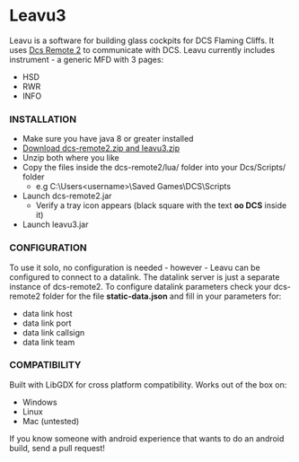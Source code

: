 # Leavu3

Leavu is a software for building glass cockpits for DCS Flaming Cliffs. It uses [Dcs Remote 2](https://github.com/GiGurra/dcs-remote2) to communicate with DCS. Leavu currently includes instrument - a generic MFD with 3 pages:
 * HSD
 * RWR
 * INFO


### INSTALLATION

* Make sure you have java 8 or greater installed
* [Download dcs-remote2.zip and leavu3.zip](http://build.culvertsoft.se/dcs/)
* Unzip both where you like
* Copy the files inside the dcs-remote2/lua/ folder into your Dcs/Scripts/ folder
  * e.g C:\Users\<username>\Saved Games\DCS\Scripts
* Launch dcs-remote2.jar
  * Verify a tray icon appears (black square with the text **oo DCS** inside it)
* Launch leavu3.jar


### CONFIGURATION

To use it solo, no configuration is needed - however - Leavu can be configured to connect to a datalink. The datalink server is just a separate instance of dcs-remote2. To configure datalink parameters check your dcs-remote2 folder for the file **static-data.json** and fill in your parameters for:
 * data link host
 * data link port
 * data link callsign
 * data link team


### COMPATIBILITY

Built with LibGDX for cross platform compatibility. Works out of the box on:
* Windows
* Linux
* Mac (untested)

If you know someone with android experience that wants to do an android build, send a pull request!
